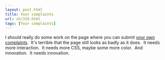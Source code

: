 ```yaml
---
layout: post.html
title: Your complaints
url: ch/319.html
tags: [Your complaints]
---
```

I should really do some work on the page where you can submit [your own complaints](http://submissions.complainthub.com).  It's terrible that the page still looks as badly as it does.  It needs more interaction.  It needs more CSS, maybe some more color.  And innovation.  It needs innovation.
